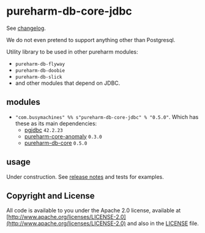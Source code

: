 # pureharm-db-core-jdbc

See [changelog](./CHANGELOG.md).

We do not even pretend to support anything other than Postgresql.

Utility library to be used in other pureharm modules:

- `pureharm-db-flyway`
- `pureharm-db-doobie`
- `pureharm-db-slick`
- and other modules that depend on JDBC.

## modules

- `"com.busymachines" %% s"pureharm-db-core-jdbc" % "0.5.0"`. Which has these as its main dependencies:
  - [pgjdbc](https://github.com/pgjdbc/pgjdbc/releases) `42.2.23`
  - [pureharm-core-anomaly](https://github.com/busymachines/pureharm-core/releases) `0.3.0`
  - [pureharm-db-core](https://github.com/busymachines/pureharm-db-core/releases) `0.5.0`

## usage

Under construction. See [release notes](https://github.com/busymachines/pureharm-db-core-jdbc/releases) and tests for examples.

## Copyright and License

All code is available to you under the Apache 2.0 license, available
at [http://www.apache.org/licenses/LICENSE-2.0](http://www.apache.org/licenses/LICENSE-2.0) and also in
the [LICENSE](./LICENSE) file.
